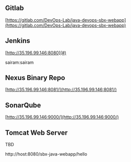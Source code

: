 ## Gitlab

[https://gitlab.com/DevOps-Lab/java-devops-sbx-webapp](https://gitlab.com/DevOps-Lab/java-devops-sbx-webapp)



## Jenkins

[http://35.196.99.146:8080](#)

sairam:sairam







## Nexus Binary Repo

[http://35.196.99.146:8081/](http://35.196.99.146:8081/)



## SonarQube



[http://35.196.99.146:9000/](http://35.196.99.146:9000/)





## Tomcat Web Server

TBD

http://host:8080/sbx-java-webapp/hello


